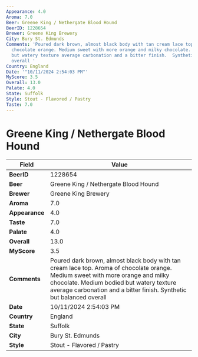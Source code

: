 ```yaml
---
Appearance: 4.0
Aroma: 7.0
Beer: Greene King / Nethergate Blood Hound
BeerID: 1228654
Brewer: Greene King Brewery
City: Bury St. Edmunds
Comments: 'Poured dark brown, almost black body with tan cream lace top.  Aroma of
  chocolate orange. Medium sweet with more orange and milky chocolate.  Medium bodied
  but watery texture average carbonation and a bitter finish.  Synthetic but balanced
  overall '
Country: England
Date: '"10/11/2024 2:54:03 PM"'
MyScore: 3.5
Overall: 13.0
Palate: 4.0
State: Suffolk
Style: Stout - Flavored / Pastry
Taste: 7.0
---
```


# Greene King / Nethergate Blood Hound

| Field         | Value |
|---------------|-------|
| **BeerID** | 1228654 |
| **Beer** | Greene King / Nethergate Blood Hound |
| **Brewer** | Greene King Brewery |
| **Aroma** | 7.0 |
| **Appearance** | 4.0 |
| **Taste** | 7.0 |
| **Palate** | 4.0 |
| **Overall** | 13.0 |
| **MyScore** | 3.5 |
| **Comments** | Poured dark brown, almost black body with tan cream lace top.  Aroma of chocolate orange. Medium sweet with more orange and milky chocolate.  Medium bodied but watery texture average carbonation and a bitter finish.  Synthetic but balanced overall  |
| **Date** | 10/11/2024 2:54:03 PM |
| **Country** | England |
| **State** | Suffolk |
| **City** | Bury St. Edmunds |
| **Style** | Stout - Flavored / Pastry |
